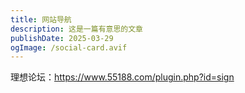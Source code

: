```yaml
---
title: 网站导航
description: 这是一篇有意思的文章
publishDate: 2025-03-29
ogImage: /social-card.avif
---
```

理想论坛：https://www.55188.com/plugin.php?id=sign
